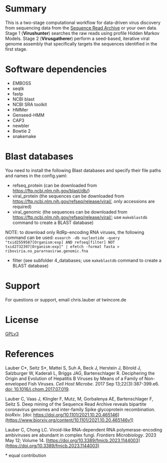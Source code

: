 # Summary

This is a two-stage computational workflow for data-driven virus discovery from sequencing data from the [Sequence Read Archive](https://www.ncbi.nlm.nih.gov/sra) or your own data. Stage 1 (**Virushunter**) searches the raw reads using profile Hidden Markov Models. Stage 2 (**Virusgatherer**) perform a seed-based, iterative viral genome assembly that specifically targets the sequences identified in the first stage.

# Software dependencies

 * EMBOSS
 * seqtk
 * fastp
 * NCBI blast
 * NCBI SRA toolkit
 * HMMer
 * Genseed-HMM
 * CAP3
 * newbler
 * Bowtie 2
 * snakemake

# Blast databases

You need to install the following Blast databases and specify their file paths and names in the config.yaml:
 * refseq_protein (can be downloaded from https://ftp.ncbi.nlm.nih.gov/blast/db/)
 * viral_protein (the sequences can be downloaded from https://ftp.ncbi.nlm.nih.gov/refseq/release/viral/, only accessions are required)
 * viral_genomic (the sequences can be downloaded from https://ftp.ncbi.nlm.nih.gov/refseq/release/viral/; use `makeblastdb` command to create a BLAST database)

NOTE: to download only RdRp-encoding RNA viruses, the following command can be used: `esearch -db nucleotide -query "txid2559587[Organism:exp] AND refseq[filter] NOT txid2732397[Organism:exp]" | efetch -format fasta > riboviria.no_pararnavirae.genomic.fna`

 * filter (see subfolder 4_databases; use `makeblastdb` command to create a BLAST database)

# Support

For questions or support, email chris.lauber *at* twincore.de

# License

[GPLv3](https://www.gnu.org/licenses/gpl-3.0.en.html)

# References

Lauber C*, Seitz S*, Mattei S, Suh A, Beck J, Herstein J, Börold J, Salzburger W, Kaderali L, Briggs JAG, Bartenschlager R. Deciphering the Origin and Evolution of Hepatitis B Viruses by Means of a Family of Non-enveloped Fish Viruses. *Cell Host Microbe*. 2017 Sep 13;22(3):387-399.e6. [doi: 10.1016/j.chom.2017.07.019](https://pubmed.ncbi.nlm.nih.gov/28867387/).

Lauber C, Vaas J, Klingler F, Mutz, M, Gorbalenya AE, Bartenschlager F, Seitz S. Deep mining of the Sequence Read Archive reveals bipartite coronavirus genomes and inter-family Spike glycoprotein recombination. *bioRxiv*. [doi: https://doi.org/10.1101/2021.10.20.465146](https://www.biorxiv.org/content/10.1101/2021.10.20.465146v1) 

Lauber C, Chong LC. Viroid-like RNA-dependent RNA polymerase-encoding ambiviruses are abundant in complex fungi. *Frontiers Microbiology*. 2023 May 12; Volume 14. [https://doi.org/10.3389/fmicb.2023.1144003](https://doi.org/10.3389/fmicb.2023.1144003)

\* equal contribution
